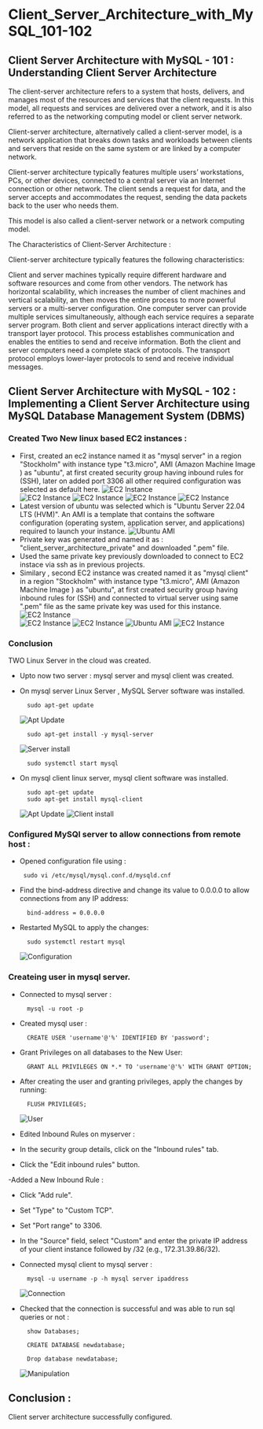 # Client_Server_Architecture_with_MySQL_101-102
## Client Server Architecture with MySQL - 101 : Understanding Client Server Architecture 
The client-server architecture refers to a system that hosts, delivers, and manages most of the resources and services that the client requests. In this model, all requests and services are delivered over a network, and it is also referred to as the networking computing model or client server network.

Client-server architecture, alternatively called a client-server model, is a network application that breaks down tasks and workloads between clients and servers that reside on the same system or are linked by a computer network.

Client-server architecture typically features multiple users’ workstations, PCs, or other devices, connected to a central server via an Internet connection or other network. The client sends a request for data, and the server accepts and accommodates the request, sending the data packets back to the user who needs them.

This model is also called a client-server network or a network computing model.


The Characteristics of Client-Server Architecture :

Client-server architecture typically features the following characteristics:

Client and server machines typically require different hardware and software resources and come from other vendors.
The network has horizontal scalability, which increases the number of client machines and vertical scalability, an then moves the entire process to more powerful servers or a multi-server configuration.
One computer server can provide multiple services simultaneously, although each service requires a separate server program.
Both client and server applications interact directly with a transport layer protocol. This process establishes communication and enables the entities to send and receive information.
Both the client and server computers need a complete stack of protocols. The transport protocol employs lower-layer protocols to send and receive individual messages.




## Client Server Architecture with MySQL - 102 : Implementing a Client Server Architecture using MySQL Database Management System (DBMS)
### Created  Two New linux based EC2 instances :
- First, created an ec2 instance named it as "mysql server" in a region "Stockholm" with instance type "t3.micro", AMI (Amazon Machine Image ) as "ubuntu", at first created security group having inbound rules for (SSH), later on added port 3306 all other required configuration was selected as default here.
 ![EC2 Instance](./images/mysqlserver.png)  
 ![EC2 Instance](./images/t3_micro1.png)
 ![EC2 Instance](./images/security_group1.png)
  ![EC2 Instance](./images/security_group2.png)
 ![EC2 Instance](./images/EC2server.png)
- Latest version of ubuntu was selected which is "Ubuntu Server 22.04 LTS (HVM)". An AMI is a template that contains the software configuration (operating system, application server, and applications) required to launch your instance.
 ![Ubuntu AMI](./images/AMI_ubuntu.png)
- Private key was generated and named it as : "client_server_architecture_private" and downloaded ".pem" file.
- Used the same private key previously downloaded to connect to EC2 instace via ssh as in previous projects.
- Similary , second EC2 instance was created named it as "mysql client" in a region "Stockholm" with instance type "t3.micro", AMI (Amazon Machine Image ) as "ubuntu", at first created security group having inbound rules for (SSH) and connected to virtual server using same ".pem" file as the same private key was used for this instance. 
 ![EC2 Instance](./images/mysqlclient.png)  
 ![EC2 Instance](./images/t3_micro1.png)
 ![EC2 Instance](./images/security_group1.png)
 ![Ubuntu AMI](./images/AMI_ubuntu.png)
 ![EC2 Instance](./images/EC2client.png)


### Conclusion 
TWO Linux Server in the cloud was created.

- Upto now two server : mysql server and mysql client was created.

- On mysql server Linux Server , MySQL Server software was installed.
  ```
    sudo apt-get update
  ```
  ![Apt Update](./images/aptupdate.png)
  ```
    sudo apt-get install -y mysql-server
  ```
  ![Server install](./images/serverinstall.png)
  ```
    sudo systemctl start mysql

  ```
- On mysql client linux server, mysql client software was installed.
  ```
    sudo apt-get update
    sudo apt-get install mysql-client
  ```
  ![Apt Update](./images/aptupdate2.png)
  ![Client install](./images/clientinstall.png)


### Configured MySQl server to allow connections from remote host :
- Opened configuration file using :
  ```
   sudo vi /etc/mysql/mysql.conf.d/mysqld.cnf 
  ```
- Find the bind-address directive and change its value to 0.0.0.0 to allow connections from any IP address:
  ```
    bind-address = 0.0.0.0
  ```    

- Restarted MySQL to apply the changes:

  ```
    sudo systemctl restart mysql 

  ```
  ![Configuration](./images/configuration.png)

### Createing user in mysql server.
- Connected to mysql server :
  ```
    mysql -u root -p

  ```
- Created mysql user :
  ```
    CREATE USER 'username'@'%' IDENTIFIED BY 'password';
  ```
- Grant Privileges on all databases to the New User:
  ```
    GRANT ALL PRIVILEGES ON *.* TO 'username'@'%' WITH GRANT OPTION;
  ```
- After creating the user and granting privileges, apply the changes by running:
  ```
    FLUSH PRIVILEGES;

  ```
  ![User](./images/mysqluser.png)

- Edited Inbound Rules on myserver :
 - In the security group details, click on the "Inbound rules" tab.
 - Click the "Edit inbound rules" button.
 
-Added a New Inbound Rule :
 - Click "Add rule".
 - Set "Type" to "Custom TCP".
 - Set "Port range" to 3306.
 - In the "Source" field, select "Custom" and enter the private IP address of your client instance followed by /32 (e.g., 172.31.39.86/32).


- Connected mysql client to mysql server :
  ```
    mysql -u username -p -h mysql server ipaddress
  ```
  ![Connection](./images/connection.png)
- Checked that the connection is successful and was able to run sql queries or not :
  ```
    show Databases;
  ```
  ```
    CREATE DATABASE newdatabase;
  ```
  ```
    Drop database newdatabase;
  ```
  ![Manipulation](./images/manipulation.png)
 

## Conclusion :
Client server architecture successfully configured.

